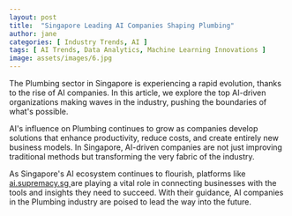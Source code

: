 ```yaml
---
layout: post
title:  "Singapore Leading AI Companies Shaping Plumbing"
author: jane
categories: [ Industry Trends, AI ]
tags: [ AI Trends, Data Analytics, Machine Learning Innovations ]
image: assets/images/6.jpg
---
```


The Plumbing sector in Singapore is experiencing a rapid evolution, thanks to the rise of AI companies. In this article, we explore the top AI-driven organizations making waves in the industry, pushing the boundaries of what's possible.

AI's influence on Plumbing continues to grow as companies develop solutions that enhance productivity, reduce costs, and create entirely new business models. In Singapore, AI-driven companies are not just improving traditional methods but transforming the very fabric of the industry.

As Singapore's AI ecosystem continues to flourish, platforms like <a href="https://ai.supremacy.sg" target="_blank"> ai.supremacy.sg </a> are playing a vital role in connecting businesses with the tools and insights they need to succeed. With their guidance, AI companies in the Plumbing industry are poised to lead the way into the future.
